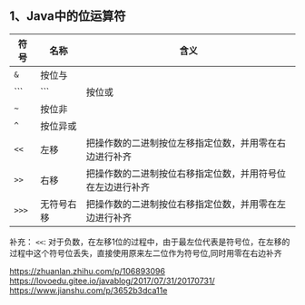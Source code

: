 ## 1、Java中的位运算符

| 符号 | 名称 | 含义 |
|  --  | --  |  --  |
| ```&``` | 按位与 | |
| ```|``` | 按位或 | |
| ```~``` | 按位非 | |
| ```^``` | 按位异或 | |
| ```<<``` | 左移 | 把操作数的二进制按位左移指定位数，并用零在右边进行补齐 |
| ```>>``` | 右移 | 把操作数的二进制按位右移指定位数，并用符号位在左边进行补齐 |
| ```>>>``` | 无符号右移 | 把操作数的二进制按位右移指定位数，并用零在左边进行补齐 |

补充：
```<<```: 对于负数，在左移1位的过程中，由于最左位代表是符号位，在左移的过程中这个符号位丢失，直接使用原来左二位作为符号位,同时用零在右边补齐


https://zhuanlan.zhihu.com/p/106893096
https://lovoedu.gitee.io/javablog/2017/07/31/20170731/
https://www.jianshu.com/p/3652b3dca11e


